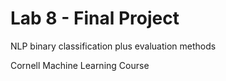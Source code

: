 # **Lab 8 - Final Project**
NLP binary classification plus evaluation methods


Cornell Machine Learning Course
